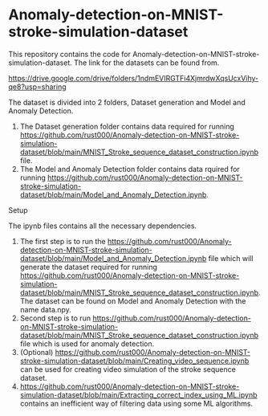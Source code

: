# Anomaly-detection-on-MNIST-stroke-simulation-dataset
This repository contains the code for Anomaly-detection-on-MNIST-stroke-simulation-dataset.
The link for the datasets can be found from.

https://drive.google.com/drive/folders/1ndmEVIRGTFi4XjmrdwXqsUcxVihy-qe8?usp=sharing

The dataset is divided into 2 folders, Dataset generation and Model and Anomaly Detection. 
1. The Dataset generation folder contains data required for running https://github.com/rust000/Anomaly-detection-on-MNIST-stroke-simulation-dataset/blob/main/MNIST_Stroke_sequence_dataset_construction.ipynb file. 
2. The Model and Anomaly Detection folder contains data rquired for running https://github.com/rust000/Anomaly-detection-on-MNIST-stroke-simulation-dataset/blob/main/Model_and_Anomaly_Detection.ipynb.

Setup

The ipynb files contains all the necessary dependencies.
1. The first step is to run the https://github.com/rust000/Anomaly-detection-on-MNIST-stroke-simulation-dataset/blob/main/Model_and_Anomaly_Detection.ipynb file which will generate the dataset required for running https://github.com/rust000/Anomaly-detection-on-MNIST-stroke-simulation-dataset/blob/main/MNIST_Stroke_sequence_dataset_construction.ipynb. The dataset can be found on Model and Anomaly Detection with the name data.npy.
2. Second step is to run https://github.com/rust000/Anomaly-detection-on-MNIST-stroke-simulation-dataset/blob/main/MNIST_Stroke_sequence_dataset_construction.ipynb file which is used for anomaly detection.
3. (Optional) https://github.com/rust000/Anomaly-detection-on-MNIST-stroke-simulation-dataset/blob/main/Creating_video_sequence.ipynb can be used for creating video simulation of the stroke sequence dataset.
4. https://github.com/rust000/Anomaly-detection-on-MNIST-stroke-simulation-dataset/blob/main/Extracting_correct_index_using_ML.ipynb contains an inefficient way of filtering data using some ML algorithms.


